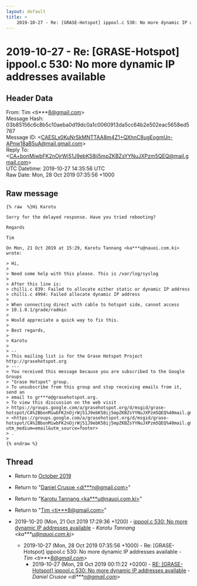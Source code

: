 ```yaml
---
layout: default
title: >
    2019-10-27 - Re: [GRASE-Hotspot] ippool.c 530: No more dynamic IP addresses available
---
```


# 2019-10-27 - Re: [GRASE-Hotspot] ippool.c 530: No more dynamic IP addresses available

## Header Data

From: Tim \<ti***8@gmail.com\><br>
Message Hash: 03b85156c6c8b5c10aeba0d19dc0a1c0060913da5cc64b2e502eac5658ed5787<br>
Message ID: \<CAESLx0KuNrSkMNTTAA8m4Z1+QXhnC8ugEogmUn-APnw18aB5uA@mail.gmail.com\><br>
Reply To: \<CA+bonMiwbFK2nOjrWj51J9ebK58ij5mpZKBZsYYNuJXPzm5QEQ@mail.gmail.com\><br>
UTC Datetime: 2019-10-27 14:35:56 UTC<br>
Raw Date: Mon, 28 Oct 2019 07:35:56 +1000<br>

## Raw message

```
{% raw  %}Hi Karotu

Sorry for the delayed response. Have you tried rebooting?

Regards

Tim

On Mon, 21 Oct 2019 at 15:29, Karotu Tannang <ka***u@nauoi.com.ki> wrote:

> Hi,
>
> Need some help with this please. This is /var/log/syslog
>
> After this line is:
> chilli.c 839: Failed to allocate either static or dynamic IP address
> chilli.c 4994: Failed allocate dynamic IP address
>
> When connecting direct with cable to hotspot side, cannot access
> 10.1.0.1/grade/radmin
>
> Would appreciate a quick way to fix this.
>
> Best regards,
>
> Karotu
>
> --
> This mailing list is for the Grase Hotspot Project http://grasehotspot.org
> ---
> You received this message because you are subscribed to the Google Groups
> "Grase Hotspot" group.
> To unsubscribe from this group and stop receiving emails from it, send an
> email to gr***e@grasehotspot.org.
> To view this discussion on the web visit
> https://groups.google.com/a/grasehotspot.org/d/msgid/grase-hotspot/CA%2BbonMiwbFK2nOjrWj51J9ebK58ij5mpZKBZsYYNuJXPzm5QEQ%40mail.gmail.com
> <https://groups.google.com/a/grasehotspot.org/d/msgid/grase-hotspot/CA%2BbonMiwbFK2nOjrWj51J9ebK58ij5mpZKBZsYYNuJXPzm5QEQ%40mail.gmail.com?utm_medium=email&utm_source=footer>
> .
>
{% endraw %}
```

## Thread

+ Return to [October 2019](/archive/2019/10)

+ Return to "[Daniel Crusoe <di***n<span>@</span>gmail.com>](/authors/di___n_at_gmail_com)"
+ Return to "[Karotu Tannang <ka***u<span>@</span>nauoi.com.ki>](/authors/ka___u_at_nauoi_com_ki)"
+ Return to "[Tim <ti***8<span>@</span>gmail.com>](/authors/ti___8_at_gmail_com)"

+ 2019-10-20 (Mon, 21 Oct 2019 17:29:36 +1200) - [ippool.c 530: No more dynamic IP addresses available](/archive/2019/10/2c156f3cb7781701cf7bc1c828fbee9ea5293eda2b0f9763c66d90aad526fac8) - _Karotu Tannang \<ka***u@nauoi.com.ki\>_
  + 2019-10-27 (Mon, 28 Oct 2019 07:35:56 +1000) - Re: [GRASE-Hotspot] ippool.c 530: No more dynamic IP addresses available - _Tim \<ti***8@gmail.com\>_
    + 2019-10-27 (Mon, 28 Oct 2019 00:11:22 +0200) - [RE: [GRASE-Hotspot] ippool.c 530: No more dynamic IP addresses available](/archive/2019/10/81bec42db06c9ad11e9fb16208f3cadacfdb9771198bb9cf136c1a8510f71206) - _Daniel Crusoe \<di***n@gmail.com\>_

